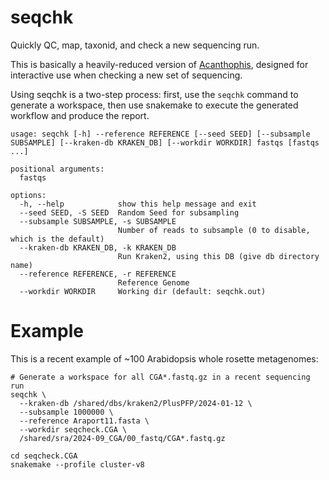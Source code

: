 # seqchk

Quickly QC, map, taxonid, and check a new sequencing run.

This is basically a heavily-reduced version of
[Acanthophis](https://github.com/kdm9/acanthophis), designed for interactive
use when checking a new set of sequencing.

Using seqchk is a two-step process: first, use the `seqchk` command to generate
a workspace, then use snakemake to execute the generated workflow and produce
the report.

```
usage: seqchk [-h] --reference REFERENCE [--seed SEED] [--subsample SUBSAMPLE] [--kraken-db KRAKEN_DB] [--workdir WORKDIR] fastqs [fastqs ...]

positional arguments:
  fastqs

options:
  -h, --help            show this help message and exit
  --seed SEED, -S SEED  Random Seed for subsampling
  --subsample SUBSAMPLE, -s SUBSAMPLE
                        Number of reads to subsample (0 to disable, which is the default)
  --kraken-db KRAKEN_DB, -k KRAKEN_DB
                        Run Kraken2, using this DB (give db directory name)
  --reference REFERENCE, -r REFERENCE
                        Reference Genome
  --workdir WORKDIR     Working dir (default: seqchk.out)
```

# Example

This is a recent example of ~100 Arabidopsis whole rosette metagenomes:

```
# Generate a workspace for all CGA*.fastq.gz in a recent sequencing run
seqchk \
  --kraken-db /shared/dbs/kraken2/PlusPFP/2024-01-12 \
  --subsample 1000000 \
  --reference Araport11.fasta \
  --workdir seqcheck.CGA \
  /shared/sra/2024-09_CGA/00_fastq/CGA*.fastq.gz 

cd seqcheck.CGA
snakemake --profile cluster-v8
```

